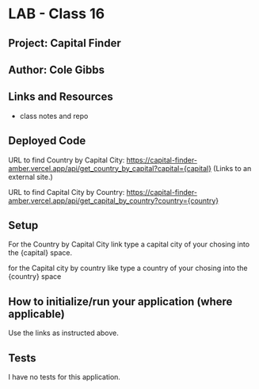 # LAB - Class 16

## Project: Capital Finder

## Author: Cole Gibbs

## Links and Resources

- class notes and repo

## Deployed Code

URL to find Country by Capital City: https://capital-finder-amber.vercel.app/api/get_country_by_capital?capital={capital} (Links to an external site.)

URL to find Capital City by Country: https://capital-finder-amber.vercel.app/api/get_capital_by_country?country={country}

## Setup

For the Country by Capital City link type a capital city of your chosing into the {capital} space.

for the Capital city by country like type a country of your chosing into the {country} space

## How to initialize/run your application (where applicable)

Use the links as instructed above.

## Tests

I have no tests for this application. 
